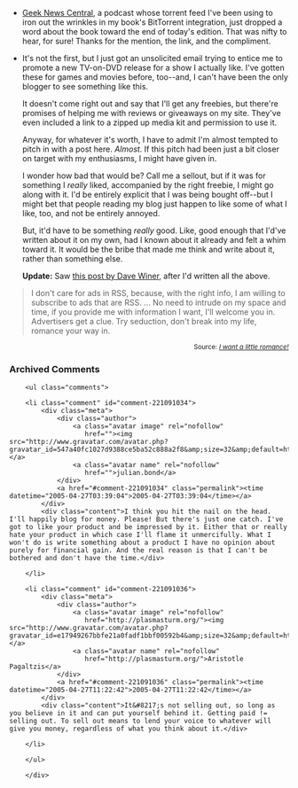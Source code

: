 * [Geek News Central][gnc], a podcast whose torrent feed I've been using to iron out the wrinkles in my book's BitTorrent integration, just dropped a word about the book toward the end of today's edition.  That was nifty to hear, for sure!  Thanks for the mention, the link, and the compliment.

* It's not the first, but I just got an unsolicited email trying to entice me to promote a new TV-on-DVD release for a show I actually like.  I've gotten these for games and movies before, too--and, I can't have been the only blogger to see something like this.

  It doesn't come right out and say that I'll get any freebies, but there're promises of helping me with reviews or giveaways on my site.  They've even included a link to a zipped up media kit and permission to use it.
  
  Anyway, for whatever it's worth, I have to admit I'm almost tempted to pitch in with a post here.  *Almost.*  If this pitch had been just a bit closer on target with my enthusiasms, I might have given in.
  
  I wonder how bad that would be?  Call me a sellout, but if it was for something I *really* liked, accompanied by the right freebie, I might go along with it.  I'd be entirely explicit that I was being bought off--but I might bet that people reading my blog just happen to like some of what I like, too, and not be entirely annoyed.
  
  But, it'd have to be something *really* good.  Like, good enough that I'd've written about it on my own, had I known about it already and felt a whim toward it.  It would be the bribe that made me think and write about it, rather than something else.
  
  **Update:** Saw [this post by Dave Winer][dw], after I'd written all the above.

<blockquote>I don't care for ads in RSS, because, with the right info, I am willing to subscribe to ads that are RSS. ... No need to intrude on my space and time, if you provide me with information I want, I'll welcome you in. Advertisers get a clue. Try seduction, don't break into my life, romance your way in.
</blockquote>
<div align="right"><small>Source: <cite><a href="http://www.reallysimplesyndication.com/2005/04/26">I want a little romance!</a></cite></small></div>


[dw]: http://www.reallysimplesyndication.com/2005/04/26
[gnc]: http://www.geeknewscentral.com/podcasts/

<div id="comments" class="comments archived-comments">
            <h3>Archived Comments</h3>
            
        <ul class="comments">
            
        <li class="comment" id="comment-221091034">
            <div class="meta">
                <div class="author">
                    <a class="avatar image" rel="nofollow" 
                       href=""><img src="http://www.gravatar.com/avatar.php?gravatar_id=547a40fc1027d9388ce5ba52c888a2f8&amp;size=32&amp;default=http://mediacdn.disqus.com/1320279820/images/noavatar32.png"/></a>
                    <a class="avatar name" rel="nofollow" 
                       href="">julian.bond</a>
                </div>
                <a href="#comment-221091034" class="permalink"><time datetime="2005-04-27T03:39:04">2005-04-27T03:39:04</time></a>
            </div>
            <div class="content">I think you hit the nail on the head. I'll happily blog for money. Please! But there's just one catch. I've got to like your product and be impressed by it. Either that or really hate your product in which case I'll flame it unmercifully. What I won't do is write something about a product I have no opinion about purely for financial gain. And the real reason is that I can't be bothered and don't have the time.</div>
            
        </li>
    
        <li class="comment" id="comment-221091036">
            <div class="meta">
                <div class="author">
                    <a class="avatar image" rel="nofollow" 
                       href="http://plasmasturm.org/"><img src="http://www.gravatar.com/avatar.php?gravatar_id=e17949267bbfe21a0fadf1bbf00592b4&amp;size=32&amp;default=http://mediacdn.disqus.com/1320279820/images/noavatar32.png"/></a>
                    <a class="avatar name" rel="nofollow" 
                       href="http://plasmasturm.org/">Aristotle Pagaltzis</a>
                </div>
                <a href="#comment-221091036" class="permalink"><time datetime="2005-04-27T11:22:42">2005-04-27T11:22:42</time></a>
            </div>
            <div class="content">It&#8217;s not selling out, so long as you believe in it and can put yourself behind it. Getting paid != selling out. To sell out means to lend your voice to whatever will give you money, regardless of what you think about it.</div>
            
        </li>
    
        </ul>
    
        </div>
    